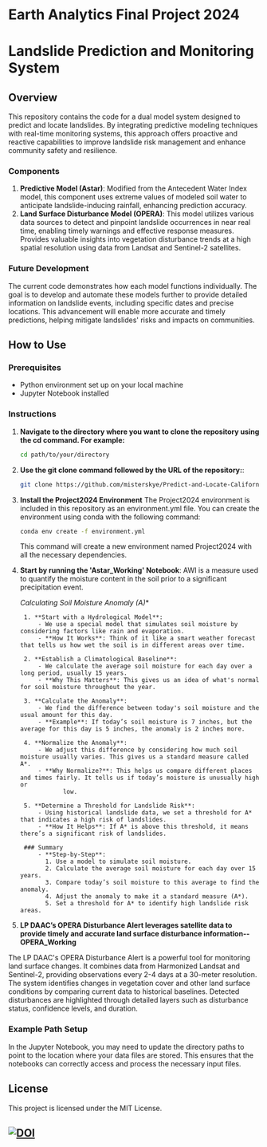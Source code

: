 # Earth Analytics Final Project 2024
# Landslide Prediction and Monitoring System

## Overview
This repository contains the code for a dual model system designed to predict and locate landslides. By integrating predictive modeling techniques with real-time monitoring systems, this approach offers proactive and reactive capabilities to improve landslide risk management and enhance community safety and resilience.

### Components
1. **Predictive Model (Astar)**: Modified from the Antecedent Water Index model, this component uses extreme values of modeled soil water to anticipate landslide-inducing rainfall, enhancing prediction accuracy.
2. **Land Surface Disturbance Model (OPERA)**: This model utilizes various data sources to detect and pinpoint landslide occurrences in near real time, enabling timely warnings and effective response measures. Provides valuable insights into vegetation disturbance trends at a high spatial resolution using data from Landsat and Sentinel-2 satellites.

### Future Development
The current code demonstrates how each model functions individually. The goal is to develop and automate these models further to provide detailed information on landslide events, including specific dates and precise locations. This advancement will enable more accurate and timely predictions, helping mitigate landslides' risks and impacts on communities.

## How to Use

### Prerequisites
- Python environment set up on your local machine
- Jupyter Notebook installed

### Instructions
1. **Navigate to the directory where you want to clone the repository using the cd command. For example:**
    ```sh
    cd path/to/your/directory
    ```
    
2. **Use the git clone command followed by the URL of the repository:**: 
   ```sh
   git clone https://github.com/misterskye/Predict-and-Locate-California-Landslides.git
   ```
3. **Install the Project2024 Environment**
    The Project2024 environment is included in this repository as an environment.yml file. You can create the environment using conda with the following command:
    ```sh
    conda env create -f environment.yml
    ```
    This command will create a new environment named Project2024 with all the necessary dependencies.

4. **Start by running the 'Astar_Working' Notebook**: 
AWI is a measure used to quantify the moisture content in the soil prior to a significant precipitation event.  

    **Calculating Soil Moisture Anomaly (A*)**

        1. **Start with a Hydrological Model**:
            - We use a special model that simulates soil moisture by considering factors like rain and evaporation.
            - **How It Works**: Think of it like a smart weather forecast that tells us how wet the soil is in different areas over time.

        2. **Establish a Climatological Baseline**:
            - We calculate the average soil moisture for each day over a long period, usually 15 years.
            - **Why This Matters**: This gives us an idea of what's normal for soil moisture throughout the year.

        3. **Calculate the Anomaly**:
            - We find the difference between today's soil moisture and the usual amount for this day.
            - **Example**: If today’s soil moisture is 7 inches, but the average for this day is 5 inches, the anomaly is 2 inches more.

        4. **Normalize the Anomaly**:
            - We adjust this difference by considering how much soil moisture usually varies. This gives us a standard measure called A*.
            - **Why Normalize?**: This helps us compare different places and times fairly. It tells us if today’s moisture is unusually high or
                   low.

        5. **Determine a Threshold for Landslide Risk**:
            - Using historical landslide data, we set a threshold for A* that indicates a high risk of landslides.
            - **How It Helps**: If A* is above this threshold, it means there’s a significant risk of landslides.

        ### Summary
            - **Step-by-Step**:
              1. Use a model to simulate soil moisture.
              2. Calculate the average soil moisture for each day over 15 years.
              3. Compare today’s soil moisture to this average to find the anomaly.
              4. Adjust the anomaly to make it a standard measure (A*).
              5. Set a threshold for A* to identify high landslide risk areas.

5. **LP DAAC’s OPERA Disturbance Alert leverages satellite data to provide timely and accurate land surface disturbance information--OPERA_Working**

The LP DAAC's OPERA Disturbance Alert is a powerful tool for monitoring land surface changes. It combines data from Harmonized Landsat and Sentinel-2, providing observations every 2-4 days at a 30-meter resolution. The system identifies changes in vegetation cover and other land surface conditions by comparing current data to historical baselines. Detected disturbances are highlighted through detailed layers such as disturbance status, confidence levels, and duration. 


### Example Path Setup
In the Jupyter Notebook, you may need to update the directory paths to point to the location where your data files are stored. This ensures that the notebooks can correctly access and process the necessary input files.


## License
This project is licensed under the MIT License.

[![DOI](https://zenodo.org/badge/DOI/10.5281/zenodo.13292849.svg)](https://doi.org/10.5281/zenodo.13292849)
---
